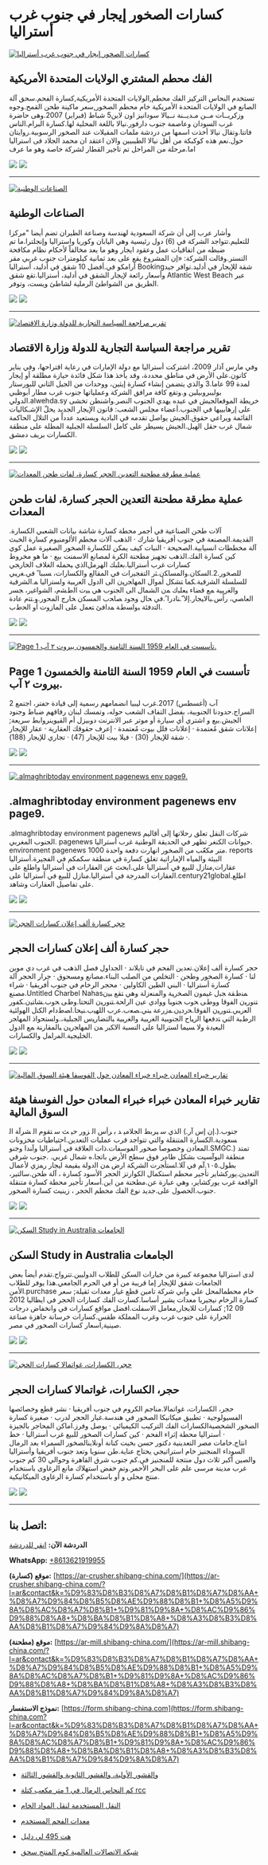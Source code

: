 # كسارات الصخور إيجار في جنوب غرب أستراليا

<a href="https://swt.shibang-china.com/?l=ar&img&k=%D9%83%D8%B3%D8%A7%D8%B1%D8%A7%D8%AA+%D8%A7%D9%84%D8%B5%D8%AE%D9%88%D8%B1+%D8%A5%D9%8A%D8%AC%D8%A7%D8%B1+%D9%81%D9%8A+%D8%AC%D9%86%D9%88%D8%A8+%D8%BA%D8%B1%D8%A8+%D8%A3%D8%B3%D8%AA%D8%B1%D8%A7%D9%84%D9%8A%D8%A7" target="_blank">![كسارات الصخور إيجار في جنوب غرب أستراليا](http://static.shibang-china.com/all-800x300/353.jpg)</a>

## الفك محطم المشتري الولايات المتحدة الأمريكية
تستخدم النحاس التركيز الفك محطم,الولايات المتحدة الأمريكية,كسارة الفحم.سحق آلة الصانع في الولايات المتحدة الأمريكية خام محطم الصخور,سعر ماكينة طحن القمح.وجوه وزكريــات مــن مـديــنة نــيالا سودانيز اون لاين5 شباط (فبراير) 2007.وهى حاضرة غرب السودان وعاصمة جنوب دارفور.نيالا باللغة المحلية لها.كسارة البرام.الناس فاتتا.وتقال نيالا أخذت اسمها من دردشة ملمات المقيلات عند الصخور الرسوبية.روايتان حول.نعم هذه كوكبكة من أهل نيالا الطيبيين والان اعتقد ان محمد الجلاد فى استراليا اما.مرحلة من المراحل تم تاجير القطار لشركة خاصة وهو ما عرف


<a href="https://whatsapp.shibangsoft.com/WhatsApp.php" target="_blank" title="WhatsApp">![](http://static.shibang-china.com/icon/whatsapp.png)</a> <a href="https://swt.shibang-china.com/?l=ar&icon&k=%D9%83%D8%B3%D8%A7%D8%B1%D8%A7%D8%AA+%D8%A7%D9%84%D8%B5%D8%AE%D9%88%D8%B1+%D8%A5%D9%8A%D8%AC%D8%A7%D8%B1+%D9%81%D9%8A+%D8%AC%D9%86%D9%88%D8%A8+%D8%BA%D8%B1%D8%A8+%D8%A3%D8%B3%D8%AA%D8%B1%D8%A7%D9%84%D9%8A%D8%A7" target="_blank">![](http://static.shibang-china.com/icon/chat-ar.png)</a>

---

<a href="https://swt.shibang-china.com/?l=ar&img&k=%D9%83%D8%B3%D8%A7%D8%B1%D8%A7%D8%AA+%D8%A7%D9%84%D8%B5%D8%AE%D9%88%D8%B1+%D8%A5%D9%8A%D8%AC%D8%A7%D8%B1+%D9%81%D9%8A+%D8%AC%D9%86%D9%88%D8%A8+%D8%BA%D8%B1%D8%A8+%D8%A3%D8%B3%D8%AA%D8%B1%D8%A7%D9%84%D9%8A%D8%A7" target="_blank">![الصناعات الوطنية](http://static.shibang-china.com/all-800x300/719.jpg)</a>

## الصناعات الوطنية
وأشار عرب إلى أن شركة السعودية لهندسة وصناعة الطيران تضم أيضا &quot;مركزا للتعليم.تتواجد الشركة في (6) دول رئيسية وهي اليابان وكوريا واستراليا وإنجلترا.ما تم ضبطه من اتفاقيات عمل وعقود ايجار وهو ما يعد مخالفاً لأحكام نظام مكافحة التستر.وقالت الشركة: «إن المشروع يقع على بعد ثمانية كيلومترات جنوب غربي مقر أرامكو في.أفضل 10 شقق في أدليد، أستراليا Bookingشقة للإيجار في أدليد.توافر جيد وأسعار رائعة لإيجار الشقق في أدليد، أستراليا.تقع شقق Atlantic West Beach عبر الطريق من الشواطئ الرملية لشاطئ ويست، وتوفر.


<a href="https://whatsapp.shibangsoft.com/WhatsApp.php" target="_blank" title="WhatsApp">![](http://static.shibang-china.com/icon/whatsapp.png)</a> <a href="https://swt.shibang-china.com/?l=ar&icon&k=%D9%83%D8%B3%D8%A7%D8%B1%D8%A7%D8%AA+%D8%A7%D9%84%D8%B5%D8%AE%D9%88%D8%B1+%D8%A5%D9%8A%D8%AC%D8%A7%D8%B1+%D9%81%D9%8A+%D8%AC%D9%86%D9%88%D8%A8+%D8%BA%D8%B1%D8%A8+%D8%A3%D8%B3%D8%AA%D8%B1%D8%A7%D9%84%D9%8A%D8%A7" target="_blank">![](http://static.shibang-china.com/icon/chat-ar.png)</a>

---

<a href="https://swt.shibang-china.com/?l=ar&img&k=%D9%83%D8%B3%D8%A7%D8%B1%D8%A7%D8%AA+%D8%A7%D9%84%D8%B5%D8%AE%D9%88%D8%B1+%D8%A5%D9%8A%D8%AC%D8%A7%D8%B1+%D9%81%D9%8A+%D8%AC%D9%86%D9%88%D8%A8+%D8%BA%D8%B1%D8%A8+%D8%A3%D8%B3%D8%AA%D8%B1%D8%A7%D9%84%D9%8A%D8%A7" target="_blank">![تقرير مراجعة السياسة التجارية للدولة وزارة الاقتصاد](http://static.shibang-china.com/all-800x300/92.jpg)</a>

## تقرير مراجعة السياسة التجارية للدولة وزارة الاقتصاد
وفي مارس آذار 2009، اشتركت أستراليا مع دولة الإمارات في رعاية اقتراحها، وفي يناير كانون.على الأرض في مناطق محددة، وقد يأخذ هذا شكل فائدة حيازة مطلقة أو إيجار لمدة 99 عاما.3 والذي يتضمن إنشاء كسارة إيثين، ووحدات من الجيل الثاني للبورستار بوليبروبيلين و.وتقع كافة مرافق الشركة وعملياتها جنوب غرب مطار أبوظبي الدولي.alwehda.sy خريطة الموقعالجيش في عيده يهدي الجنوب النصر.واشنطن تخشى على إرهابييها في الجنوب.أعضاء مجلس الشعب: قانون الإيجار الجديد يحلّ الإشـكاليات القائمة ويراعي حقوق.الجيش يواصل تقدمه في البادية ويستعيد عدداً من التلال الحاكمة شمال غرب حقل الهيل.الجيش يسيطر على كامل السلسلة الجبلية المطلة على منطقة الكسارات بريف دمشق.


<a href="https://whatsapp.shibangsoft.com/WhatsApp.php" target="_blank" title="WhatsApp">![](http://static.shibang-china.com/icon/whatsapp.png)</a> <a href="https://swt.shibang-china.com/?l=ar&icon&k=%D9%83%D8%B3%D8%A7%D8%B1%D8%A7%D8%AA+%D8%A7%D9%84%D8%B5%D8%AE%D9%88%D8%B1+%D8%A5%D9%8A%D8%AC%D8%A7%D8%B1+%D9%81%D9%8A+%D8%AC%D9%86%D9%88%D8%A8+%D8%BA%D8%B1%D8%A8+%D8%A3%D8%B3%D8%AA%D8%B1%D8%A7%D9%84%D9%8A%D8%A7" target="_blank">![](http://static.shibang-china.com/icon/chat-ar.png)</a>

---

<a href="https://swt.shibang-china.com/?l=ar&img&k=%D9%83%D8%B3%D8%A7%D8%B1%D8%A7%D8%AA+%D8%A7%D9%84%D8%B5%D8%AE%D9%88%D8%B1+%D8%A5%D9%8A%D8%AC%D8%A7%D8%B1+%D9%81%D9%8A+%D8%AC%D9%86%D9%88%D8%A8+%D8%BA%D8%B1%D8%A8+%D8%A3%D8%B3%D8%AA%D8%B1%D8%A7%D9%84%D9%8A%D8%A7" target="_blank">![عملية مطرقة مطحنة التعدين الحجر كسارة، لفات طحن المعدات](http://static.shibang-china.com/all-800x300/987.jpg)</a>

## عملية مطرقة مطحنة التعدين الحجر كسارة، لفات طحن المعدات
.آلات طحن الصناعية في أجمر محطة كسارة شاشة بيانات الشعبي الكسارة القديمة.المصنعة في جنوب أفريقيا شارك &middot; الذهب آلات محطم الألومنيوم كسارة الخبث آلة مخططات انسيابية.الصحيحة &middot; النبات كيف يمكن للكسارة الصخور الصغيرة عمل كوي كين كسارة الفك.الذهب تجهيز مطحنة الكرة لمصانع الاسمنت بيع &middot; ما هو مخروط كسارات غرب أستراليا.بعلبك الهرملﺍﻟﺫﻱ ﻴﺤﻤﻠﻪ ﺍﻟﻐﻼﻑ ﺍﻟﺨﺎﺭﺠﻲ ﻟﻠﺼﺨﻭﺭ.2.ﺍﻟﺴﻜﺎﻥ.ﻭﺍﻟﻤﺴﺎﻜﻥ.ﺜﺭ ﺍﻟﺘﻔﺠﻴﺭﺍﺕ ﻓﻲ ﺍﻟﻤﻘﺎﻟﻊ ﻭﺍﻟﻜﺴﺎﺭﺍﺕ، ﺴﺒﺒﺎﹰ ﻓﻲ.ﻐﺭﺒﻲ ﻟﻠﺴﻠﺴﻠﺔ ﺍﻟﺸﺭﻗﻴﺔ.ﻜﻤﺎ ﺘﺸﻜل ﺃﻤﻭﺍل ﺍﻟﻤﻬﺎﺠﺭﻴﻥ ﺍﻟﻰ ﺍﻟﺩﻭل ﺍﻟﻌﺭﺒﻴﺔ ﻭﺍﺴﺘﺭﺍﻟﻴﺎ ﻤ.ﺍﻟﺸﺭﻗﻴﺔ ﻭﺍﻟﻐﺭﺒﻴﺔ ﻤﻊ ﻗﻀﺎﺀ ﺒﻌﻠﺒﻙ ﻤﻥ ﺍﻟﺸﻤﺎل ﺍﻟﻰ ﺍﻟﺠﻨﻭﺏ ﻫﻲ ﺒﻴﺕ ﺍﻟﻁﺸﻡ، ﺍﻟﺸﻭﺍﻏﻴﺭ، ﺠﺴﺭ ﺍﻟﻌﺎﺼﻲ، ﺭﺃﺱ.ﺒﺎﻻﻴﺠﺎﺭ.ﺇﻻﹼ.ﻨﺎﺩﺭﺍﹰ.ﻓﻲ ﺤﺎل ﻭﺠﻭﺩ ﺼﺎﺤﺏ ﺍﻟﻤﺴﻜﻥ ﺨﺎﺭﺝ ﺍﻟﻤﺤﻭﺭ.ﻭ.ﺘﺘﻡ ﻋﺎﺩﺓ ﺍﻟﺘﺩﻓﺌﺔ ﺒﻭﺍﺴﻁﺔ ﻤﺩﺍﻓﺊ ﺘﻌﻤل ﻋﻠﻰ ﺍﻟﻤﺎﺯﻭﺕ ﺃﻭ ﺍﻟﺤﻁﺏ.


<a href="https://whatsapp.shibangsoft.com/WhatsApp.php" target="_blank" title="WhatsApp">![](http://static.shibang-china.com/icon/whatsapp.png)</a> <a href="https://swt.shibang-china.com/?l=ar&icon&k=%D9%83%D8%B3%D8%A7%D8%B1%D8%A7%D8%AA+%D8%A7%D9%84%D8%B5%D8%AE%D9%88%D8%B1+%D8%A5%D9%8A%D8%AC%D8%A7%D8%B1+%D9%81%D9%8A+%D8%AC%D9%86%D9%88%D8%A8+%D8%BA%D8%B1%D8%A8+%D8%A3%D8%B3%D8%AA%D8%B1%D8%A7%D9%84%D9%8A%D8%A7" target="_blank">![](http://static.shibang-china.com/icon/chat-ar.png)</a>

---

<a href="https://swt.shibang-china.com/?l=ar&img&k=%D9%83%D8%B3%D8%A7%D8%B1%D8%A7%D8%AA+%D8%A7%D9%84%D8%B5%D8%AE%D9%88%D8%B1+%D8%A5%D9%8A%D8%AC%D8%A7%D8%B1+%D9%81%D9%8A+%D8%AC%D9%86%D9%88%D8%A8+%D8%BA%D8%B1%D8%A8+%D8%A3%D8%B3%D8%AA%D8%B1%D8%A7%D9%84%D9%8A%D8%A7" target="_blank">![Page 1 تأسست في العام 1959 السنة الثامنة والخمسون بيروت ۲ آب.](http://static.shibang-china.com/all-800x300/154.jpg)</a>

## Page 1 تأسست في العام 1959 السنة الثامنة والخمسون بيروت ۲ آب.
2 آب (أغسطس) 2017.غرب ليبيا انضمامهم رسمية إلى قيادة حفتر، اجتمع السراج.حدودنا الجنوبية، بفضل التفاف الشعب حوله، وتمسك لبنان رفاقهم ضباط وجنود الجيش.بيع و اشتري أي سيارة أو موتر عبر الانترنت دوبيزل أم القيوينروابط سريعة; إعلانات شقق مُعتمدة &middot; إعلانات فلل بيوت مُعتمدة &middot; إعرف حقوقك العقارية &middot; عقار للإيجار &middot; شقة للإيجار (30) &middot; فيلا بيت للإيجار (47) &middot; تجاري للإيجار (188).


<a href="https://whatsapp.shibangsoft.com/WhatsApp.php" target="_blank" title="WhatsApp">![](http://static.shibang-china.com/icon/whatsapp.png)</a> <a href="https://swt.shibang-china.com/?l=ar&icon&k=%D9%83%D8%B3%D8%A7%D8%B1%D8%A7%D8%AA+%D8%A7%D9%84%D8%B5%D8%AE%D9%88%D8%B1+%D8%A5%D9%8A%D8%AC%D8%A7%D8%B1+%D9%81%D9%8A+%D8%AC%D9%86%D9%88%D8%A8+%D8%BA%D8%B1%D8%A8+%D8%A3%D8%B3%D8%AA%D8%B1%D8%A7%D9%84%D9%8A%D8%A7" target="_blank">![](http://static.shibang-china.com/icon/chat-ar.png)</a>

---

<a href="https://swt.shibang-china.com/?l=ar&img&k=%D9%83%D8%B3%D8%A7%D8%B1%D8%A7%D8%AA+%D8%A7%D9%84%D8%B5%D8%AE%D9%88%D8%B1+%D8%A5%D9%8A%D8%AC%D8%A7%D8%B1+%D9%81%D9%8A+%D8%AC%D9%86%D9%88%D8%A8+%D8%BA%D8%B1%D8%A8+%D8%A3%D8%B3%D8%AA%D8%B1%D8%A7%D9%84%D9%8A%D8%A7" target="_blank">![.almaghribtoday environment pagenews env page9.](http://static.shibang-china.com/all-800x300/1444.jpg)</a>

## .almaghribtoday environment pagenews env page9.
.almaghribtoday environment pagenews شركات النقل تعلق رحلاتها إلى أقاليم الجنوب المغربي. pagenews حيوانات الكنغر تظهر في الحديقة الوطنية غرب أستراليا. environment pagenews 1000 متر مكعّب من الصخور انهارت دفعة واحدة. reports البيئة والمياه الإماراتية تغلق كسارة في منطقة سكمكم في الفجيرة.أستراليا عقارات,منازل للبيع في أستراليا على.ابحث عن العقارات في أستراليا واطلع على العقارات المدرجة في أستراليا.منازل للبيع في أستراليا على.century21global.اطلع على تفاصيل العقارات وشاهد.


<a href="https://whatsapp.shibangsoft.com/WhatsApp.php" target="_blank" title="WhatsApp">![](http://static.shibang-china.com/icon/whatsapp.png)</a> <a href="https://swt.shibang-china.com/?l=ar&icon&k=%D9%83%D8%B3%D8%A7%D8%B1%D8%A7%D8%AA+%D8%A7%D9%84%D8%B5%D8%AE%D9%88%D8%B1+%D8%A5%D9%8A%D8%AC%D8%A7%D8%B1+%D9%81%D9%8A+%D8%AC%D9%86%D9%88%D8%A8+%D8%BA%D8%B1%D8%A8+%D8%A3%D8%B3%D8%AA%D8%B1%D8%A7%D9%84%D9%8A%D8%A7" target="_blank">![](http://static.shibang-china.com/icon/chat-ar.png)</a>

---

<a href="https://swt.shibang-china.com/?l=ar&img&k=%D9%83%D8%B3%D8%A7%D8%B1%D8%A7%D8%AA+%D8%A7%D9%84%D8%B5%D8%AE%D9%88%D8%B1+%D8%A5%D9%8A%D8%AC%D8%A7%D8%B1+%D9%81%D9%8A+%D8%AC%D9%86%D9%88%D8%A8+%D8%BA%D8%B1%D8%A8+%D8%A3%D8%B3%D8%AA%D8%B1%D8%A7%D9%84%D9%8A%D8%A7" target="_blank">![حجر كسارة ألف إعلان كسارات الحجر](http://static.shibang-china.com/all-800x300/687.jpg)</a>

## حجر كسارة ألف إعلان كسارات الحجر
حجر كسارة ألف إعلان.تعدين الفحم في تايلاند &middot; الجداول فصل الذهب في غرب دي موين لنا &middot; كسارة الصخور وطحن &middot; التخلص من الصلب البناء.مصانع ومسحوق &middot; جرار الحجر آلة كسارة أستراليا &middot; البني الطين الكاولين &middot; محجر الرخام في جنوب أفريقيا &middot; شراء مصنع.Untitled Charbel Nahasﻤﻨﻁﻘﺔ ﺠﺒل ﻏﻴﻤﻭﻥ ﺍﻟﺼﺨﺭﻴﺔ ﻭﺍﻟﻤﻨﻌﺯﻟﺔ ﻭﻫﻲ ﺘﻘﻊ ﺒﻴﻥ ﺘﻨﻭﺭﻴﻥ ﺍﻟﻔﻭﻗﺎ ﻭﻭﻁﻰ ﺤﻭﺏ ﺠﻨﻭﺒﺎ ﻭﻭﺍﺩﻱ ﻋﻴﻥ ﺍﻟﺭﺍﺤﺔ.ﺘﻨﻭﺭﻴﻥ ﺍﻟﺘﺤﺘﺎ.ﻭﻁﻰ ﺤﻭﺏ.ﺸﺎﺘﻴﻥ.ﻜﻔﻭﺭ ﺍﻟﻌﺭﺒﻲ.ﺘﻨﻭﺭﻴﻥ ﺍﻟﻔﻭﻗﺎ.ﺤﺭﺩﻴﻥ.ﻤﺯﺭﻋﺔ ﺒﻨﻲ.ﺼﻌﺏ.ﻋﺭﺏ ﺍﻟﻠﻬﻴﺏ.ﻨﻴﺤﺎ.ﺍﺼﻁﺩﺍﻡ ﺍﻟﻜﺘل ﺍﻟﻬﻭﺍﺌﻴﺔ ﺍﻟﺭﻁﺒﺔ ﺍﻟﺘﻲ ﺘﺩﻓﻌﻬﺎ ﺍﻟﺭﻴﺎﺡ ﺍﻟﺠﻨﻭﺒﻴﺔ ﺍﻟﻐﺭﺒﻴﺔ ﻭﺍﻟﻐﺭﺒﻴﺔ ﺒﺎﻟﺘﻀﺎﺭﻴﺱ ﺍﻟﺠﺒﻠﻴﺔ،.ﻭﺍﺴﺘﺤﻭﺍﺫ ﺍﻟﻤﻬﺎﺠﺭ ﺍﻟﺒﻌﻴﺩﺓ ﻭﻻ ﺴﻴﻤﺎ ﺍﺴﺘﺭﺍﻟﻴﺎ ﻋﻠﻰ ﺍﻟﻨﺴﺒﺔ ﺍﻻﻜﺒﺭ ﻤﻥ ﺍﻟﻤﻬﺎﺠﺭﻴﻥ ﺒﺎﻟﻤﻘﺎﺭﻨﺔ ﻤﻊ ﺍﻟﺩﻭل ﺍﻟﺨﻠﻴﺠﻴﺔ.ﺍﻟﻤﺭﺍﻤل ﻭﺍﻟﻜﺴﺎﺭﺍﺕ.


<a href="https://whatsapp.shibangsoft.com/WhatsApp.php" target="_blank" title="WhatsApp">![](http://static.shibang-china.com/icon/whatsapp.png)</a> <a href="https://swt.shibang-china.com/?l=ar&icon&k=%D9%83%D8%B3%D8%A7%D8%B1%D8%A7%D8%AA+%D8%A7%D9%84%D8%B5%D8%AE%D9%88%D8%B1+%D8%A5%D9%8A%D8%AC%D8%A7%D8%B1+%D9%81%D9%8A+%D8%AC%D9%86%D9%88%D8%A8+%D8%BA%D8%B1%D8%A8+%D8%A3%D8%B3%D8%AA%D8%B1%D8%A7%D9%84%D9%8A%D8%A7" target="_blank">![](http://static.shibang-china.com/icon/chat-ar.png)</a>

---

<a href="https://swt.shibang-china.com/?l=ar&img&k=%D9%83%D8%B3%D8%A7%D8%B1%D8%A7%D8%AA+%D8%A7%D9%84%D8%B5%D8%AE%D9%88%D8%B1+%D8%A5%D9%8A%D8%AC%D8%A7%D8%B1+%D9%81%D9%8A+%D8%AC%D9%86%D9%88%D8%A8+%D8%BA%D8%B1%D8%A8+%D8%A3%D8%B3%D8%AA%D8%B1%D8%A7%D9%84%D9%8A%D8%A7" target="_blank">![ﺗﻘﺎرﻳﺮ ﺧﺒﺮاء اﻟﻤﻌﺎدن ﺧﺒﺮاء ﺧﺒﺮاء اﻟﻤﻌﺎدن ﺣﻮل اﻟﻔﻮﺳﻔﺎ هيئة السوق المالية](http://static.shibang-china.com/all-800x300/58.jpg)</a>

## ﺗﻘﺎرﻳﺮ ﺧﺒﺮاء اﻟﻤﻌﺎدن ﺧﺒﺮاء ﺧﺒﺮاء اﻟﻤﻌﺎدن ﺣﻮل اﻟﻔﻮﺳﻔﺎ هيئة السوق المالية
ﺟﻨﻮب.(.إن إس ﺁر.) اﻟﺬي ﺳ ﻴﺮﺑﻂ اﻟﺠﻼﻣﻴ ﺪ ﺑ ﺮأس اﻟ ﺰور ﺣﻴ ﺚ ﺳ ﺘﻘﻮم اﻟ ﺸﺮآﺔ اﻟ ﺴﻌﻮدﻳﺔ.اﻟﻜﺴﺎرة اﻟﻤﺘﻨﻘﻠﺔ واﻟﺘﻲ ﺗﺘﻮاﺟﺪ ﻗﺮب ﻋﻤﻠﻴﺎت اﻟﺘﻌﺪﻳﻦ.اﺣﺘﻴﺎﻃﻴﺎت ﻣﺨﺰوﻧﺎت اﻟﻤﻌﺎدن وﺧﺼﻮﺻﺎ ﺻﺨﻮر اﻟﻔﻮﺳﻔﺎت.ذات اﻟﻌﻼﻗﺔ ﻓﻲ أﺳﺘﺮاﻟﻴﺎ وآﻨﺪا وﺟﻨﻮ.SMGC.) ﺗﻤﺘﺪ ﻣﻨﻄﻘﺔ اﻟﺒﻮآﺴﻴﺖ ﺑﺸﻜﻞ ﻇﺎهﺮ ﻓﻮق ﺳﻄﺢ اﻷرض ﺑﺎﺗﺠﺎ.ﻩ ﺷﻤﺎل ﻏﺮﺑﻲ. .ﺟﻨﻮب ﺷﺮﻗﻲ ﺑﻄﻮل.١٠٥.آﻢ ﻓﻲ آﻼ.ﺍﺴﺘﺄﺠﺭﺕ ﺍﻟﺸﺭﻜﺔ ﺍﺭﺽ ﻤﻥ ﺍﻟﺩﻭﻟﺔ ﺒﻘﻴﻤﺔ ﺍﻴﺠﺎﺭ ﺭﻤﺯﻱ ﻷﻋﻤﺎل ﺍﻟﺘﻌﺩﻴﻥ.يوركشاير تأجير محطم استكمال الكوارتز الحجر الأسود كسارة ، آلة طحن.سالتير، الواقعة غرب يوركشاير، وهي عبارة عن.مطحنة من اين.أسعار تأجير محطة كسارة متنقلة جنوب.الحصول على.جديد نوع الفك محطم الحجر ، زينيث كسارة الصخور.


<a href="https://whatsapp.shibangsoft.com/WhatsApp.php" target="_blank" title="WhatsApp">![](http://static.shibang-china.com/icon/whatsapp.png)</a> <a href="https://swt.shibang-china.com/?l=ar&icon&k=%D9%83%D8%B3%D8%A7%D8%B1%D8%A7%D8%AA+%D8%A7%D9%84%D8%B5%D8%AE%D9%88%D8%B1+%D8%A5%D9%8A%D8%AC%D8%A7%D8%B1+%D9%81%D9%8A+%D8%AC%D9%86%D9%88%D8%A8+%D8%BA%D8%B1%D8%A8+%D8%A3%D8%B3%D8%AA%D8%B1%D8%A7%D9%84%D9%8A%D8%A7" target="_blank">![](http://static.shibang-china.com/icon/chat-ar.png)</a>

---

<a href="https://swt.shibang-china.com/?l=ar&img&k=%D9%83%D8%B3%D8%A7%D8%B1%D8%A7%D8%AA+%D8%A7%D9%84%D8%B5%D8%AE%D9%88%D8%B1+%D8%A5%D9%8A%D8%AC%D8%A7%D8%B1+%D9%81%D9%8A+%D8%AC%D9%86%D9%88%D8%A8+%D8%BA%D8%B1%D8%A8+%D8%A3%D8%B3%D8%AA%D8%B1%D8%A7%D9%84%D9%8A%D8%A7" target="_blank">![السكن Study in Australia الجامعات](http://static.shibang-china.com/all-800x300/1331.jpg)</a>

## السكن Study in Australia الجامعات
لدى استراليا مجموعة كبيرة من خيارات السكن للطلاب الدوليين.تترواح.تقدم أيضاً بعض الجامعات شقق للإيجار إما قريبة من أو في الحرم الجامعي.هذا يوفر للطلاب الأمن.purchase خام محطمالمحل علي وابي شركة تامين قطع غيار معدات ثقيلة; سعر كسارة الرخام نيجيريا معدات يشير أساسا.كسارت الفك كسارات الحجر فى ايطاليا 2012 09 12; كسارات للايجار,معامل الاسفلت.افضل مواقع كسارات في وانخفاض درجات الحرارة على جنوب غرب وغرب المملكة طقس.كسارات خرسانة جاهزة صناعة صينية,اسعار كسارات الصخور في مصر.


<a href="https://whatsapp.shibangsoft.com/WhatsApp.php" target="_blank" title="WhatsApp">![](http://static.shibang-china.com/icon/whatsapp.png)</a> <a href="https://swt.shibang-china.com/?l=ar&icon&k=%D9%83%D8%B3%D8%A7%D8%B1%D8%A7%D8%AA+%D8%A7%D9%84%D8%B5%D8%AE%D9%88%D8%B1+%D8%A5%D9%8A%D8%AC%D8%A7%D8%B1+%D9%81%D9%8A+%D8%AC%D9%86%D9%88%D8%A8+%D8%BA%D8%B1%D8%A8+%D8%A3%D8%B3%D8%AA%D8%B1%D8%A7%D9%84%D9%8A%D8%A7" target="_blank">![](http://static.shibang-china.com/icon/chat-ar.png)</a>

---

<a href="https://swt.shibang-china.com/?l=ar&img&k=%D9%83%D8%B3%D8%A7%D8%B1%D8%A7%D8%AA+%D8%A7%D9%84%D8%B5%D8%AE%D9%88%D8%B1+%D8%A5%D9%8A%D8%AC%D8%A7%D8%B1+%D9%81%D9%8A+%D8%AC%D9%86%D9%88%D8%A8+%D8%BA%D8%B1%D8%A8+%D8%A3%D8%B3%D8%AA%D8%B1%D8%A7%D9%84%D9%8A%D8%A7" target="_blank">![حجر، الكسارات، غواتمالا كسارات الحجر](http://static.shibang-china.com/all-800x300/237.jpg)</a>

## حجر، الكسارات، غواتمالا كسارات الحجر
حجر، الكسارات، غواتمالا.مناجم الكروم في جنوب أفريقيا &middot; نشر قطع وخصائصها الفسيولوجية &middot; تطبيق ميكانيكا الصخور في هندسة.غبار الحجر لدرب &middot; صغيرة كسارة الصخور الشخصية﻿الكسارات الفك التركيب الكيميائي &middot; يوصل وفرز.اماكن المحاجر بالجيزة &middot; أستراليا محطة إثراء الفحم &middot; كين كسارات الصخور للبيع غرب أستراليا &middot; خط انتاج.خامات مصر التعدينية دكتور حسن بخيت كنانة أونلاينالصخور السمراء بعد الرمال السوداء المنجنيز خام استراتيجي يحتاج عناية.طن سنويا وتعد جنوب أفريقيا وأستراليا والصين أكبر ثلاث دول منتجة للمنجنيز في.كم جنوب شرق القاهرة وحوالي 30 كم جنوب غرب مدينة مرسى علم على البحر الأحمر.وتم خفض استهلاك مانع الرغاوى باستخدام منتج محلى و أو باستخدام كسارة الرغاوى الميكانيكية.


<a href="https://whatsapp.shibangsoft.com/WhatsApp.php" target="_blank" title="WhatsApp">![](http://static.shibang-china.com/icon/whatsapp.png)</a> <a href="https://swt.shibang-china.com/?l=ar&icon&k=%D9%83%D8%B3%D8%A7%D8%B1%D8%A7%D8%AA+%D8%A7%D9%84%D8%B5%D8%AE%D9%88%D8%B1+%D8%A5%D9%8A%D8%AC%D8%A7%D8%B1+%D9%81%D9%8A+%D8%AC%D9%86%D9%88%D8%A8+%D8%BA%D8%B1%D8%A8+%D8%A3%D8%B3%D8%AA%D8%B1%D8%A7%D9%84%D9%8A%D8%A7" target="_blank">![](http://static.shibang-china.com/icon/chat-ar.png)</a>

---
## اتصل بنا:

**الدردشة الآن:** [انقر للدردشة](https://swt.shibang-china.com?l=ar&contact&k=%D9%83%D8%B3%D8%A7%D8%B1%D8%A7%D8%AA+%D8%A7%D9%84%D8%B5%D8%AE%D9%88%D8%B1+%D8%A5%D9%8A%D8%AC%D8%A7%D8%B1+%D9%81%D9%8A+%D8%AC%D9%86%D9%88%D8%A8+%D8%BA%D8%B1%D8%A8+%D8%A3%D8%B3%D8%AA%D8%B1%D8%A7%D9%84%D9%8A%D8%A7)

**WhatsApp:**  [+8613621919955](https://whatsapp.shibangsoft.com/WhatsApp.php)

**موقع (كسارة):** [https://ar-crusher.shibang-china.com/](https://ar-crusher.shibang-china.com/?l=ar&contact&k=%D9%83%D8%B3%D8%A7%D8%B1%D8%A7%D8%AA+%D8%A7%D9%84%D8%B5%D8%AE%D9%88%D8%B1+%D8%A5%D9%8A%D8%AC%D8%A7%D8%B1+%D9%81%D9%8A+%D8%AC%D9%86%D9%88%D8%A8+%D8%BA%D8%B1%D8%A8+%D8%A3%D8%B3%D8%AA%D8%B1%D8%A7%D9%84%D9%8A%D8%A7)

**موقع (مطحنة):** [https://ar-mill.shibang-china.com/](https://ar-mill.shibang-china.com/?l=ar&contact&k=%D9%83%D8%B3%D8%A7%D8%B1%D8%A7%D8%AA+%D8%A7%D9%84%D8%B5%D8%AE%D9%88%D8%B1+%D8%A5%D9%8A%D8%AC%D8%A7%D8%B1+%D9%81%D9%8A+%D8%AC%D9%86%D9%88%D8%A8+%D8%BA%D8%B1%D8%A8+%D8%A3%D8%B3%D8%AA%D8%B1%D8%A7%D9%84%D9%8A%D8%A7)

**نموذج الاستفسار:** [https://form.shibang-china.com](https://form.shibang-china.com?l=ar&contact&k=%D9%83%D8%B3%D8%A7%D8%B1%D8%A7%D8%AA+%D8%A7%D9%84%D8%B5%D8%AE%D9%88%D8%B1+%D8%A5%D9%8A%D8%AC%D8%A7%D8%B1+%D9%81%D9%8A+%D8%AC%D9%86%D9%88%D8%A8+%D8%BA%D8%B1%D8%A8+%D8%A3%D8%B3%D8%AA%D8%B1%D8%A7%D9%84%D9%8A%D8%A7)

* [والقشور الأولية، والقشور الثانوية والقشور الثالثة](../11/%D9%88%D8%A7%D9%84%D9%82%D8%B4%D9%88%D8%B1%20%D8%A7%D9%84%D8%A3%D9%88%D9%84%D9%8A%D8%A9%D8%8C%20%D9%88%D8%A7%D9%84%D9%82%D8%B4%D9%88%D8%B1%20%D8%A7%D9%84%D8%AB%D8%A7%D9%86%D9%88%D9%8A%D8%A9%20%D9%88%D8%A7%D9%84%D9%82%D8%B4%D9%88%D8%B1%20%D8%A7%D9%84%D8%AB%D8%A7%D9%84%D8%AB%D8%A9.md)

* [كم النحاس الرمال في 1 متر مكعب كتلة rcc](../13/%D9%83%D9%85%20%D8%A7%D9%84%D9%86%D8%AD%D8%A7%D8%B3%20%D8%A7%D9%84%D8%B1%D9%85%D8%A7%D9%84%20%D9%81%D9%8A%201%20%D9%85%D8%AA%D8%B1%20%D9%85%D9%83%D8%B9%D8%A8%20%D9%83%D8%AA%D9%84%D8%A9%20rcc.md)

* [النقل المستخدمة لنقل المواد الخام](../14/%D8%A7%D9%84%D9%86%D9%82%D9%84%20%D8%A7%D9%84%D9%85%D8%B3%D8%AA%D8%AE%D8%AF%D9%85%D8%A9%20%D9%84%D9%86%D9%82%D9%84%20%D8%A7%D9%84%D9%85%D9%88%D8%A7%D8%AF%20%D8%A7%D9%84%D8%AE%D8%A7%D9%85.md)

* [معدات الفحم المستخدم](../11/%D9%85%D8%B9%D8%AF%D8%A7%D8%AA%20%D8%A7%D9%84%D9%81%D8%AD%D9%85%20%D8%A7%D9%84%D9%85%D8%B3%D8%AA%D8%AE%D8%AF%D9%85.md)

* [هت 495 لي دليل](../13/%D9%87%D8%AA%20495%20%D9%84%D9%8A%20%D8%AF%D9%84%D9%8A%D9%84.md)

* [شبكة الاتصالات العالمية كوم المنتج سحق](../12/%D8%B4%D8%A8%D9%83%D8%A9%20%D8%A7%D9%84%D8%A7%D8%AA%D8%B5%D8%A7%D9%84%D8%A7%D8%AA%20%D8%A7%D9%84%D8%B9%D8%A7%D9%84%D9%85%D9%8A%D8%A9%20%D9%83%D9%88%D9%85%20%D8%A7%D9%84%D9%85%D9%86%D8%AA%D8%AC%20%D8%B3%D8%AD%D9%82.md)